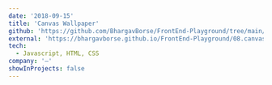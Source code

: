 ```yaml
---
date: '2018-09-15'
title: 'Canvas Wallpaper'
github: 'https://github.com/BhargavBorse/FrontEnd-Playground/tree/main/08.canvas-wallpaper'
external: 'https://bhargavborse.github.io/FrontEnd-Playground/08.canvas-wallpaper/'
tech:
  - Javascript, HTML, CSS
company: '—'
showInProjects: false
---
```

